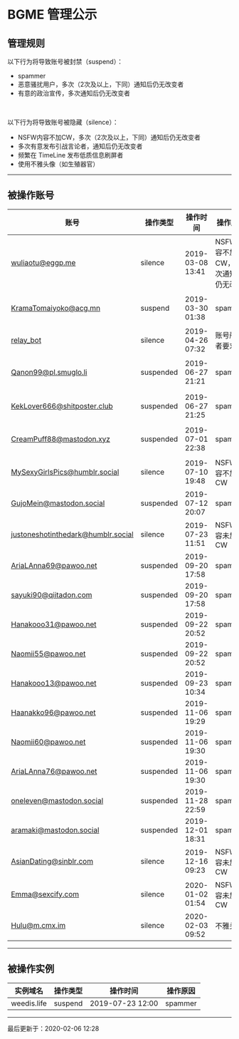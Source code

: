 # BGME 管理公示

## 管理规则

以下行为将导致账号被封禁（suspend）：

- spammer
- 恶意骚扰用户，多次（2次及以上，下同）通知后仍无改变者
- 有意的政治宣传，多次通知后仍无改变者

<br>

以下行为将导致账号被隐藏（silence）：

- NSFW内容不加CW，多次（2次及以上，下同）通知后仍无改变者
- 多次有意发布引战言论者，通知后仍无改变者
- 频繁在 TimeLine 发布低质信息刷屏者
- 使用不雅头像（如生殖器官）

****

## 被操作账号

|账号|操作类型|操作时间|操作原因|备注|
|---|-------|-------|------|----|
|[wuliaotu@eggp.me](https://eggp.me/@wuliaotu)|silence|2019-03-08 13:41|NSFW内容不加CW，多次通知后仍无改变|eggp.me 实例目前已无法访问（2019-06-05）|
|[KramaTomaiyoko@acg.mn](https://acg.mn/@KramaTomaiyoko)|suspend|2019-03-30 01:38|spammer|该账号已被 acg.mn 实例注销|
|[relay_bot](https://bgme.me/@relay_bot)|silence|2019-04-26 07:32|账号所有者要求||
|[Qanon99@pl.smuglo.li](https://pl.smuglo.li/users/Qanon99)|suspended|2019-06-27 21:21|spammer|该账号已被 pl.smuglo.li 封禁|
|[KekLover666@shitposter.club](https://shitposter.club/users/KekLover666)|suspended|2019-06-27 21:25|spammer|该账号已被 shitposter.club 封禁|
|[CreamPuff88@mastodon.xyz](https://mastodon.xyz/@CreamPuff88)|suspended|2019-07-01 22:38|spammer|该账号已被 mastodon.xyz 实例注销|
|[MySexyGirlsPics@humblr.social](https://humblr.social/@MySexyGirlsPics)|silence|2019-07-10 19:48|NSFW内容不加CW||
|[GujoMein@mastodon.social](https://mastodon.social/@GujoMein)|suspended|2019-07-12 20:07|spammer||
|[justoneshotinthedark@humblr.social](https://pawoo.net/@AriaLAnna69)|silence|2019-07-23 11:51|NSFW内容未加CW||
|[AriaLAnna69@pawoo.net](https://pawoo.net/@AriaLAnna69)|suspended|2019-09-20 17:58|spammer||
|[sayuki90@qiitadon.com](https://qiitadon.com/@sayuki90)|suspended|2019-09-20 17:58|spammer||
|[Hanakooo31@pawoo.net](https://pawoo.net/@Hanakooo31)|suspended|2019-09-22 20:52|spammer||
|[Naomii55@pawoo.net](https://pawoo.net/@Naomii55)|suspended|2019-09-22 20:52|spammer||
|[Hanakooo13@pawoo.net](https://pawoo.net/@Hanakooo13)|suspended|2019-09-23 10:34|spammer||
|[Haanakko96@pawoo.net](https://pawoo.net/@Haanakko96)|suspended|2019-11-06 19:29|spammer||
|[Naomii60@pawoo.net](https://pawoo.net/@Naomii60)|suspended|2019-11-06 19:30|spammer||
|[AriaLAnna76@pawoo.net](https://pawoo.net/@AriaLAnna76)|suspended|2019-11-06 19:30|spammer||
|[oneleven@mastodon.social](https://mastodon.social/@oneleven)|suspended|2019-11-28 22:59|spammer||
|[aramaki@mastodon.social](https://mastodon.social/@aramaki)|suspended|2019-12-01 18:31|spammer||
|[AsianDating@sinblr.com](https://sinblr.com/@AsianDating)|silence|2019-12-16 09:23|NSFW内容未加CW||
|[Emma@sexcify.com](https://sexcify.com/author/emma)|silence|2020-01-02 01:54|NSFW内容未加CW||
|[Hulu@m.cmx.im](https://m.cmx.im/@Hulu)|silence|2020-02-03 09:52|不雅头像||


****

## 被操作实例

|实例域名|操作类型|操作时间|操作原因|
|---|-------|-------|------|
|weedis.life|suspend|2019-07-23 12:00|spammer|

******

最后更新于：2020-02-06 12:28
